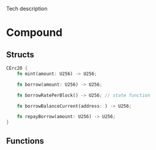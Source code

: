 Tech description

# Compound 

## Structs
```rust
CErc20 {
    fn mint(amount: U256) -> U256;

    fn borrow(amount: U256) -> U256;

    fn borrowRatePerBlock() -> U256; // state function

    fn borrowBalanceCurrent(address: ) -> U256;

    fn repayBorrow(amount: U256) -> U256;
}
```

## Functions
